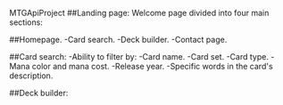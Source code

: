 MTGApiProject
##Landing page:
    Welcome page divided into four main sections:

##Homepage.
    -Card search.
    -Deck builder.
    -Contact page.

##Card search:
    -Ability to filter by:
    -Card name.
    -Card set.
    -Card type.
    -Mana color and mana cost.
    -Release year.
    -Specific words in the card's description.

##Deck builder: